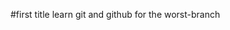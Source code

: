 #first title
learn git and github for the worst-branch

                                                                                                                               